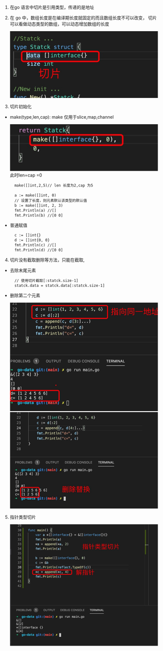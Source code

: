1. 在go 语言中切片是引用类型，传递的是地址

2. 在 go 中，数组长度是在编译期长度就固定的而且数组长度不可以改变， 切片可以看做动态类型的数组，可以动态增加数组的长度

   ![avatar](../assets/slice.jpg)

3. 切片初始化

+ make(type,len,cap): make 仅用于slice,map,channel 

    ![avatar](../assets/slice-make.jpg)
    此时len=cap =0

        make([]int,2,5)// len 长度为2,cap 为5

        a := make([]int, 0)
        // 设置了长度，则元素默认该类型的默认值
        b := make([]int, 2, 3)
        fmt.Println(a) //[]
        fmt.Println(b) //[0 0]

+ 普通赋值

        c := []int{}
        d := []int{0, 0}
        fmt.Println(c) //[]
        fmt.Println(d) //[0 0]

4. 切片没有截取删除等方法，只能在截取,

+ 去除末尾元素

        // 使用切片截取[:statck.size-1]
        statck.data = statck.data[:statck.size-1]

+ 删除第二个元素

    ![avatar](../assets/slice-del.jpg)
    ![avatar](../assets/slice-del1.jpg)

5. 指针类型切片

   ![avatar](../assets/slice1.jpg)